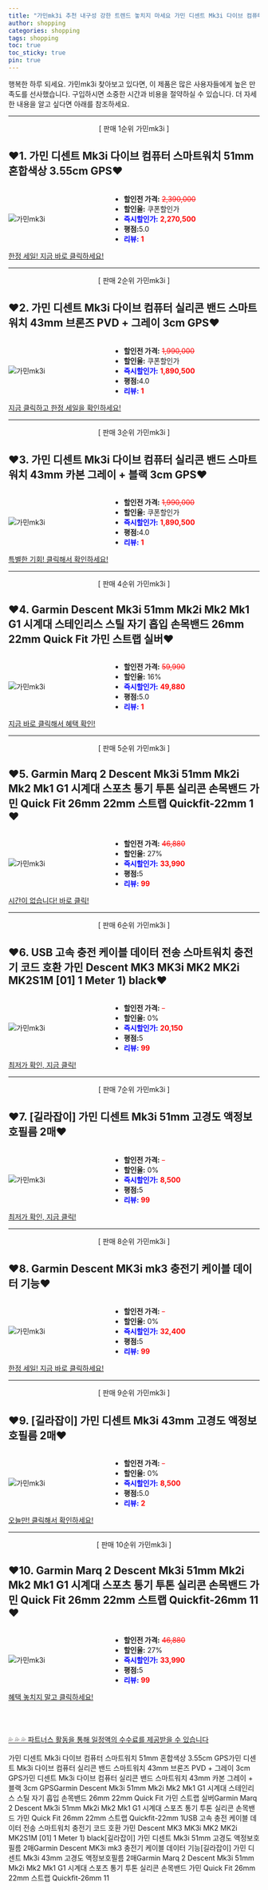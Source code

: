 ```yaml
---
title: "가민mk3i 추천 내구성 강한 트렌드 놓치지 마세요 가민 디센트 Mk3i 다이브 컴퓨터"
author: shopping
categories: shopping
tags: shopping
toc: true
toc_sticky: true
pin: true
---
```

행복한 하루 되세요. 가민mk3i 찾아보고 있다면, 이 제품은 많은 사용자들에게 높은 만족도를 선사했습니다. 구입하시면 소중한 시간과 비용을 절약하실 수 있습니다. 더 자세한 내용을 알고 싶다면 아래를 참조하세요.

---
<p class="toplist" style="margin: 0 auto; display: block; width: fit-content;">[ 판매 1순위 가민mk3i ]</p>

<h2><strong>❤️1. 가민 디센트 Mk3i 다이브 컴퓨터 스마트워치 51mm 혼합색상 3.55cm GPS❤️</strong></h2>

<div style="display: flex; align-items: center;">
    <div style="flex: 0.4;">
        <img src="https://thumbnail10.coupangcdn.com/thumbnails/remote/230x230ex/image/vendor_inventory/ccf0/e1cf6fc77370c2f6e9884f788842bc46f93022c5a99424222733067d8875.png" alt="가민mk3i" style="max-width: 100%;">
    </div>
    <div style="flex: 0.6; margin-left: 10px;">
        <ul>
            <li><strong>할인전 가격:</strong> <del style="color: red;">2,390,000</del></li>
            <li><strong>할인율:</strong> 쿠폰할인가</li>
            <li><span style='color:blue'><strong>즉시할인가:</strong></span> <span style='color:red'><strong>2,270,500</strong></span></li>
            <li><strong>평점:</strong>5.0</li>
            <li><span style='color:blue'><strong>리뷰:</strong></span> <span style='color:red'><strong>1</strong></span></li>
        </ul>
    </div>
</div>
<div class="center">
    <a href="https://William4Davisa.github.io?lptag=AF9450613&subid=githubio&pageKey=7837132183&traceid=V0-153&itemId=21325491616&vendorItemId=89966742466" class="myButton">
        한정 세일! 지금 바로 클릭하세요!
    </a>
</div>


---
<p class="toplist" style="margin: 0 auto; display: block; width: fit-content;">[ 판매 2순위 가민mk3i ]</p>

<h2><strong>❤️2. 가민 디센트 Mk3i 다이브 컴퓨터 실리콘 밴드 스마트워치 43mm 브론즈 PVD + 그레이 3cm GPS❤️</strong></h2>

<div style="display: flex; align-items: center;">
    <div style="flex: 0.4;">
        <img src="https://thumbnail10.coupangcdn.com/thumbnails/remote/230x230ex/image/retail/images/2024/05/31/18/2/03d4f3cf-192a-42ad-92c2-b42ee267ba3b.jpg" alt="가민mk3i" style="max-width: 100%;">
    </div>
    <div style="flex: 0.6; margin-left: 10px;">
        <ul>
            <li><strong>할인전 가격:</strong> <del style="color: red;">1,990,000</del></li>
            <li><strong>할인율:</strong> 쿠폰할인가</li>
            <li><span style='color:blue'><strong>즉시할인가:</strong></span> <span style='color:red'><strong>1,890,500</strong></span></li>
            <li><strong>평점:</strong>4.0</li>
            <li><span style='color:blue'><strong>리뷰:</strong></span> <span style='color:red'><strong>1</strong></span></li>
        </ul>
    </div>
</div>
<div class="center">
    <a href="https://William4Davisa.github.io?lptag=AF9450613&subid=githubio&pageKey=7837123668&traceid=V0-153&itemId=21325449209&vendorItemId=90152001736" class="myButton">
        지금 클릭하고 한정 세일을 확인하세요!
    </a>
</div>


---
<p class="toplist" style="margin: 0 auto; display: block; width: fit-content;">[ 판매 3순위 가민mk3i ]</p>

<h2><strong>❤️3. 가민 디센트 Mk3i 다이브 컴퓨터 실리콘 밴드 스마트워치 43mm 카본 그레이 + 블랙 3cm GPS❤️</strong></h2>

<div style="display: flex; align-items: center;">
    <div style="flex: 0.4;">
        <img src="https://thumbnail9.coupangcdn.com/thumbnails/remote/230x230ex/image/retail/images/2024/05/31/18/3/d06bd4b5-834d-451b-aa77-cc94f0cef749.jpg" alt="가민mk3i" style="max-width: 100%;">
    </div>
    <div style="flex: 0.6; margin-left: 10px;">
        <ul>
            <li><strong>할인전 가격:</strong> <del style="color: red;">1,990,000</del></li>
            <li><strong>할인율:</strong> 쿠폰할인가</li>
            <li><span style='color:blue'><strong>즉시할인가:</strong></span> <span style='color:red'><strong>1,890,500</strong></span></li>
            <li><strong>평점:</strong>4.0</li>
            <li><span style='color:blue'><strong>리뷰:</strong></span> <span style='color:red'><strong>1</strong></span></li>
        </ul>
    </div>
</div>
<div class="center">
    <a href="https://William4Davisa.github.io?lptag=AF9450613&subid=githubio&pageKey=7837123668&traceid=V0-153&itemId=21325449205&vendorItemId=90152001719" class="myButton">
        특별한 기회! 클릭해서 확인하세요!
    </a>
</div>


---
<p class="toplist" style="margin: 0 auto; display: block; width: fit-content;">[ 판매 4순위 가민mk3i ]</p>

<h2><strong>❤️4. Garmin Descent Mk3i 51mm Mk2i Mk2 Mk1 G1 시계대 스테인리스 스틸 자기 흡입 손목밴드 26mm 22mm Quick Fit 가민 스트랩 실버❤️</strong></h2>

<div style="display: flex; align-items: center;">
    <div style="flex: 0.4;">
        <img src="https://thumbnail10.coupangcdn.com/thumbnails/remote/230x230ex/image/vendor_inventory/06e4/dc95b997778be75c3d0862170eace5c87145a20842770ab9ec055e1ee325.png" alt="가민mk3i" style="max-width: 100%;">
    </div>
    <div style="flex: 0.6; margin-left: 10px;">
        <ul>
            <li><strong>할인전 가격:</strong> <del style="color: red;">59,990</del></li>
            <li><strong>할인율:</strong> 16%</li>
            <li><span style='color:blue'><strong>즉시할인가:</strong></span> <span style='color:red'><strong>49,880</strong></span></li>
            <li><strong>평점:</strong>5.0</li>
            <li><span style='color:blue'><strong>리뷰:</strong></span> <span style='color:red'><strong>1</strong></span></li>
        </ul>
    </div>
</div>
<div class="center">
    <a href="https://William4Davisa.github.io?lptag=AF9450613&subid=githubio&pageKey=7868334491&traceid=V0-153&itemId=21487844513&vendorItemId=88541917822" class="myButton">
        지금 바로 클릭해서 혜택 확인!
    </a>
</div>


---
<p class="toplist" style="margin: 0 auto; display: block; width: fit-content;">[ 판매 5순위 가민mk3i ]</p>

<h2><strong>❤️5. Garmin Marq 2 Descent Mk3i 51mm Mk2i Mk2 Mk1 G1 시계대 스포츠 통기 투톤 실리콘 손목밴드 가민 Quick Fit 26mm 22mm 스트랩 Quickfit-22mm 1❤️</strong></h2>

<div style="display: flex; align-items: center;">
    <div style="flex: 0.4;">
        <img src="https://thumbnail8.coupangcdn.com/thumbnails/remote/230x230ex/image/vendor_inventory/e535/d17943c613a90fb41dea297593eb6561c6ffc0d4d411809db9972900dc7d.png" alt="가민mk3i" style="max-width: 100%;">
    </div>
    <div style="flex: 0.6; margin-left: 10px;">
        <ul>
            <li><strong>할인전 가격:</strong> <del style="color: red;">46,880</del></li>
            <li><strong>할인율:</strong> 27%</li>
            <li><span style='color:blue'><strong>즉시할인가:</strong></span> <span style='color:red'><strong>33,990</strong></span></li>
            <li><strong>평점:</strong>5</li>
            <li><span style='color:blue'><strong>리뷰:</strong></span> <span style='color:red'><strong>99</strong></span></li>
        </ul>
    </div>
</div>
<div class="center">
    <a href="https://William4Davisa.github.io?lptag=AF9450613&subid=githubio&pageKey=8145270485&traceid=V0-153&itemId=23156755749&vendorItemId=90189561978" class="myButton">
        시간이 없습니다! 바로 클릭!
    </a>
</div>


---
<p class="toplist" style="margin: 0 auto; display: block; width: fit-content;">[ 판매 6순위 가민mk3i ]</p>

<h2><strong>❤️6. USB 고속 충전 케이블 데이터 전송 스마트워치 충전기 코드 호환 가민 Descent MK3 MK3i MK2 MK2i MK2S1M [01] 1 Meter 1) black❤️</strong></h2>

<div style="display: flex; align-items: center;">
    <div style="flex: 0.4;">
        <img src="https://thumbnail10.coupangcdn.com/thumbnails/remote/230x230ex/image/vendor_inventory/fb53/1e58e15a7073df526f0ff9c1398b8127bbb30b2d3d543c7fca23e8623557.jpg" alt="가민mk3i" style="max-width: 100%;">
    </div>
    <div style="flex: 0.6; margin-left: 10px;">
        <ul>
            <li><strong>할인전 가격:</strong> <del style="color: red;">-</del></li>
            <li><strong>할인율:</strong> 0%</li>
            <li><span style='color:blue'><strong>즉시할인가:</strong></span> <span style='color:red'><strong>20,150</strong></span></li>
            <li><strong>평점:</strong>5</li>
            <li><span style='color:blue'><strong>리뷰:</strong></span> <span style='color:red'><strong>99</strong></span></li>
        </ul>
    </div>
</div>
<div class="center">
    <a href="https://William4Davisa.github.io?lptag=AF9450613&subid=githubio&pageKey=7883239300&traceid=V0-153&itemId=21564348235&vendorItemId=90665535403" class="myButton">
        최저가 확인, 지금 클릭!
    </a>
</div>


---
<p class="toplist" style="margin: 0 auto; display: block; width: fit-content;">[ 판매 7순위 가민mk3i ]</p>

<h2><strong>❤️7. [길라잡이] 가민 디센트 Mk3i 51mm 고경도 액정보호필름 2매❤️</strong></h2>

<div style="display: flex; align-items: center;">
    <div style="flex: 0.4;">
        <img src="https://thumbnail10.coupangcdn.com/thumbnails/remote/230x230ex/image/vendor_inventory/723b/b65390e79e946a70315065c388f6d91e77fd39b879056e416e909e536fbc.jpg" alt="가민mk3i" style="max-width: 100%;">
    </div>
    <div style="flex: 0.6; margin-left: 10px;">
        <ul>
            <li><strong>할인전 가격:</strong> <del style="color: red;">-</del></li>
            <li><strong>할인율:</strong> 0%</li>
            <li><span style='color:blue'><strong>즉시할인가:</strong></span> <span style='color:red'><strong>8,500</strong></span></li>
            <li><strong>평점:</strong>5</li>
            <li><span style='color:blue'><strong>리뷰:</strong></span> <span style='color:red'><strong>99</strong></span></li>
        </ul>
    </div>
</div>
<div class="center">
    <a href="https://William4Davisa.github.io?lptag=AF9450613&subid=githubio&pageKey=7871622328&traceid=V0-153&itemId=21505198825&vendorItemId=88558755282" class="myButton">
        최저가 확인, 지금 클릭!
    </a>
</div>


---
<p class="toplist" style="margin: 0 auto; display: block; width: fit-content;">[ 판매 8순위 가민mk3i ]</p>

<h2><strong>❤️8. Garmin Descent MK3i mk3 충전기 케이블 데이터 기능❤️</strong></h2>

<div style="display: flex; align-items: center;">
    <div style="flex: 0.4;">
        <img src="https://thumbnail6.coupangcdn.com/thumbnails/remote/230x230ex/image/vendor_inventory/b3a4/8da8823abbe3fb147855f37b1786a5c00cb879cd9407e44b57e6b288ef67.jpg" alt="가민mk3i" style="max-width: 100%;">
    </div>
    <div style="flex: 0.6; margin-left: 10px;">
        <ul>
            <li><strong>할인전 가격:</strong> <del style="color: red;">-</del></li>
            <li><strong>할인율:</strong> 0%</li>
            <li><span style='color:blue'><strong>즉시할인가:</strong></span> <span style='color:red'><strong>32,400</strong></span></li>
            <li><strong>평점:</strong>5</li>
            <li><span style='color:blue'><strong>리뷰:</strong></span> <span style='color:red'><strong>99</strong></span></li>
        </ul>
    </div>
</div>
<div class="center">
    <a href="https://William4Davisa.github.io?lptag=AF9450613&subid=githubio&pageKey=7846153623&traceid=V0-153&itemId=21372992058&vendorItemId=88430268972" class="myButton">
        한정 세일! 지금 바로 클릭하세요!
    </a>
</div>


---
<p class="toplist" style="margin: 0 auto; display: block; width: fit-content;">[ 판매 9순위 가민mk3i ]</p>

<h2><strong>❤️9. [길라잡이] 가민 디센트 Mk3i 43mm 고경도 액정보호필름 2매❤️</strong></h2>

<div style="display: flex; align-items: center;">
    <div style="flex: 0.4;">
        <img src="https://thumbnail10.coupangcdn.com/thumbnails/remote/230x230ex/image/vendor_inventory/38c4/b34891986f646c03d49fb92b84ba358c4d637b239e6066c31bd9f1cebc02.jpg" alt="가민mk3i" style="max-width: 100%;">
    </div>
    <div style="flex: 0.6; margin-left: 10px;">
        <ul>
            <li><strong>할인전 가격:</strong> <del style="color: red;">-</del></li>
            <li><strong>할인율:</strong> 0%</li>
            <li><span style='color:blue'><strong>즉시할인가:</strong></span> <span style='color:red'><strong>8,500</strong></span></li>
            <li><strong>평점:</strong>5.0</li>
            <li><span style='color:blue'><strong>리뷰:</strong></span> <span style='color:red'><strong>2</strong></span></li>
        </ul>
    </div>
</div>
<div class="center">
    <a href="https://William4Davisa.github.io?lptag=AF9450613&subid=githubio&pageKey=7871618110&traceid=V0-153&itemId=21505178645&vendorItemId=88558735304" class="myButton">
        오늘만! 클릭해서 확인하세요!
    </a>
</div>


---
<p class="toplist" style="margin: 0 auto; display: block; width: fit-content;">[ 판매 10순위 가민mk3i ]</p>

<h2><strong>❤️10. Garmin Marq 2 Descent Mk3i 51mm Mk2i Mk2 Mk1 G1 시계대 스포츠 통기 투톤 실리콘 손목밴드 가민 Quick Fit 26mm 22mm 스트랩 Quickfit-26mm 11❤️</strong></h2>

<div style="display: flex; align-items: center;">
    <div style="flex: 0.4;">
        <img src="https://thumbnail9.coupangcdn.com/thumbnails/remote/230x230ex/image/vendor_inventory/eeb0/99cb78d384f58912906e6f4aca34f7977e41552dc5a6f0402065b71361b0.png" alt="가민mk3i" style="max-width: 100%;">
    </div>
    <div style="flex: 0.6; margin-left: 10px;">
        <ul>
            <li><strong>할인전 가격:</strong> <del style="color: red;">46,880</del></li>
            <li><strong>할인율:</strong> 27%</li>
            <li><span style='color:blue'><strong>즉시할인가:</strong></span> <span style='color:red'><strong>33,990</strong></span></li>
            <li><strong>평점:</strong>5</li>
            <li><span style='color:blue'><strong>리뷰:</strong></span> <span style='color:red'><strong>99</strong></span></li>
        </ul>
    </div>
</div>
<div class="center">
    <a href="https://William4Davisa.github.io?lptag=AF9450613&subid=githubio&pageKey=8145270485&traceid=V0-153&itemId=23156755824&vendorItemId=90189562152" class="myButton">
        혜택 놓치지 말고 클릭하세요!
    </a>
</div>

<br><br><br>[💦 💦 💦 파트너스 활동을 통해 일정액의 수수료를 제공받을 수 있습니다](https://link.coupang.com/a/bcpT2c)<br><br>가민 디센트 Mk3i 다이브 컴퓨터 스마트워치 51mm 혼합색상 3.55cm GPS가민 디센트 Mk3i 다이브 컴퓨터 실리콘 밴드 스마트워치 43mm 브론즈 PVD + 그레이 3cm GPS가민 디센트 Mk3i 다이브 컴퓨터 실리콘 밴드 스마트워치 43mm 카본 그레이 + 블랙 3cm GPSGarmin Descent Mk3i 51mm Mk2i Mk2 Mk1 G1 시계대 스테인리스 스틸 자기 흡입 손목밴드 26mm 22mm Quick Fit 가민 스트랩 실버Garmin Marq 2 Descent Mk3i 51mm Mk2i Mk2 Mk1 G1 시계대 스포츠 통기 투톤 실리콘 손목밴드 가민 Quick Fit 26mm 22mm 스트랩 Quickfit-22mm 1USB 고속 충전 케이블 데이터 전송 스마트워치 충전기 코드 호환 가민 Descent MK3 MK3i MK2 MK2i MK2S1M [01] 1 Meter 1) black[길라잡이] 가민 디센트 Mk3i 51mm 고경도 액정보호필름 2매Garmin Descent MK3i mk3 충전기 케이블 데이터 기능[길라잡이] 가민 디센트 Mk3i 43mm 고경도 액정보호필름 2매Garmin Marq 2 Descent Mk3i 51mm Mk2i Mk2 Mk1 G1 시계대 스포츠 통기 투톤 실리콘 손목밴드 가민 Quick Fit 26mm 22mm 스트랩 Quickfit-26mm 11